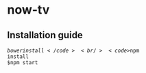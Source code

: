 # now-tv
## Installation guide
  <code>$bower install</code><br/>
  <code>$npm install</code><br/>
  <code>$npm start</code>
